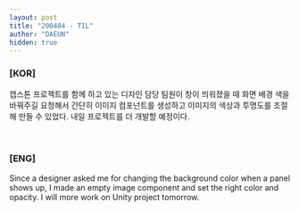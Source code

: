 ```yaml
---
layout: post
title: "200404 - TIL"
author: "DAEUN"
hidden: true
---
```


### [KOR]
캡스톤 프로젝트를 함께 하고 있는 디자인 담당 팀원이 창이 띄워졌을 때 화면 배경 색을 바꿔주길 요청해서 간단히 이미지 컴포넌트를 생성하고 이미지의 색상과 투명도를 조절해 만들 수 있었다. 내일 프로젝트를 더 개발할 예정이다.
<br><br><br>
### [ENG]
Since a designer asked me for changing the background color when a panel shows up, I made an empty image component and set the right color and opacity. I will more work on Unity project tomorrow.